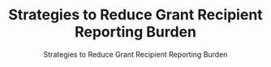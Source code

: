 ---
layout: resources-landing
title: "Strategies to Reduce Grant Recipient Reporting Burden"
subtitle: "Strategies to Reduce Grant Recipient Reporting Burden"
external_link: https://www.whitehouse.gov/wp-content/uploads/2018/09/M-18-24.pdf
filters: federal-financial-assistance coffa uniform-guidance-2-cfr-200 memorandum omb 2018 archived
fiscal_year: 2018
---
